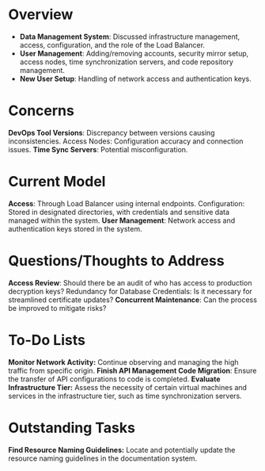 # Overview
- **Data Management System**: Discussed infrastructure management, access, configuration, and the role of the Load Balancer.
- **User Management**: Adding/removing accounts, security mirror setup, access nodes, time synchronization servers, and code repository management.
- **New User Setup**: Handling of network access and authentication keys.

# Concerns
**DevOps Tool Versions**: Discrepancy between versions causing inconsistencies.
Access Nodes: Configuration accuracy and connection issues.
**Time Sync Servers**: Potential misconfiguration.

# Current Model
**Access**: Through Load Balancer using internal endpoints.
Configuration: Stored in designated directories, with credentials and sensitive data managed within the system.
**User Management**: Network access and authentication keys stored in the system.

# Questions/Thoughts to Address
**Access Review**: Should there be an audit of who has access to production decryption keys?
Redundancy for Database Credentials: Is it necessary for streamlined certificate updates?
**Concurrent Maintenance**: Can the process be improved to mitigate risks?

# To-Do Lists
**Monitor Network Activity:** Continue observing and managing the high traffic from specific origin.
**Finish API Management Code Migration**: Ensure the transfer of API configurations to code is completed.
**Evaluate Infrastructure Tier:** Assess the necessity of certain virtual machines and services in the infrastructure tier, such as time synchronization servers.

# Outstanding Tasks
**Find Resource Naming Guidelines:** Locate and potentially update the resource naming guidelines in the documentation system.